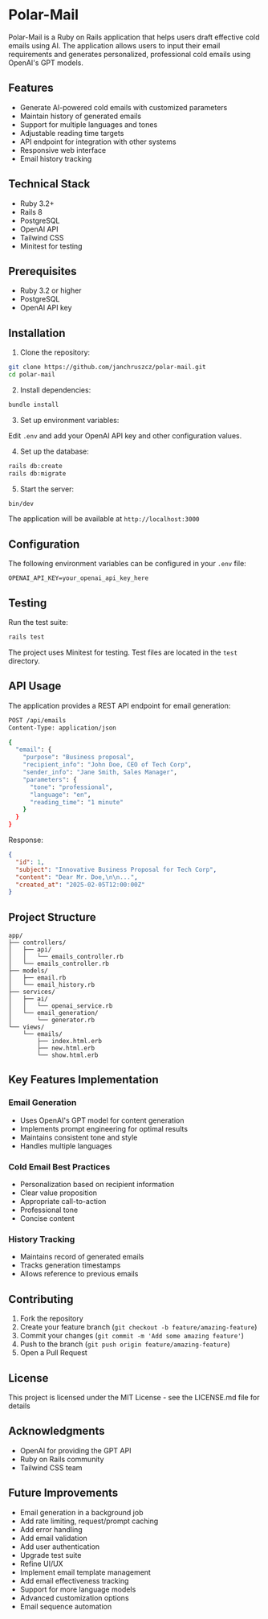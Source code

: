 # Polar-Mail

Polar-Mail is a Ruby on Rails application that helps users draft effective cold emails using AI. The application allows users to input their email requirements and generates personalized, professional cold emails using OpenAI's GPT models.

## Features

- Generate AI-powered cold emails with customized parameters
- Maintain history of generated emails
- Support for multiple languages and tones
- Adjustable reading time targets
- API endpoint for integration with other systems
- Responsive web interface
- Email history tracking

## Technical Stack

- Ruby 3.2+
- Rails 8
- PostgreSQL
- OpenAI API
- Tailwind CSS
- Minitest for testing

## Prerequisites

- Ruby 3.2 or higher
- PostgreSQL
- OpenAI API key

## Installation

1. Clone the repository:
```bash
git clone https://github.com/janchruszcz/polar-mail.git
cd polar-mail
```

2. Install dependencies:
```bash
bundle install
```

3. Set up environment variables:

Edit `.env` and add your OpenAI API key and other configuration values.

4. Set up the database:
```bash
rails db:create
rails db:migrate
```

5. Start the server:
```bash
bin/dev
```

The application will be available at `http://localhost:3000`

## Configuration

The following environment variables can be configured in your `.env` file:

```
OPENAI_API_KEY=your_openai_api_key_here
```

## Testing

Run the test suite:

```bash
rails test
```

The project uses Minitest for testing. Test files are located in the `test` directory.

## API Usage

The application provides a REST API endpoint for email generation:

```bash
POST /api/emails
Content-Type: application/json

{
  "email": {
    "purpose": "Business proposal",
    "recipient_info": "John Doe, CEO of Tech Corp",
    "sender_info": "Jane Smith, Sales Manager",
    "parameters": {
      "tone": "professional",
      "language": "en",
      "reading_time": "1 minute"
    }
  }
}
```

Response:
```json
{
  "id": 1,
  "subject": "Innovative Business Proposal for Tech Corp",
  "content": "Dear Mr. Doe,\n\n...",
  "created_at": "2025-02-05T12:00:00Z"
}
```

## Project Structure

```
app/
├── controllers/
│   ├── api/
│   │   └── emails_controller.rb
│   └── emails_controller.rb
├── models/
│   ├── email.rb
│   └── email_history.rb
├── services/
│   ├── ai/
│   │   └── openai_service.rb
│   └── email_generation/
│       └── generator.rb
└── views/
    └── emails/
        ├── index.html.erb
        ├── new.html.erb
        └── show.html.erb
```

## Key Features Implementation

### Email Generation
- Uses OpenAI's GPT model for content generation
- Implements prompt engineering for optimal results
- Maintains consistent tone and style
- Handles multiple languages

### Cold Email Best Practices
- Personalization based on recipient information
- Clear value proposition
- Appropriate call-to-action
- Professional tone
- Concise content

### History Tracking
- Maintains record of generated emails
- Tracks generation timestamps
- Allows reference to previous emails

## Contributing

1. Fork the repository
2. Create your feature branch (`git checkout -b feature/amazing-feature`)
3. Commit your changes (`git commit -m 'Add some amazing feature'`)
4. Push to the branch (`git push origin feature/amazing-feature`)
5. Open a Pull Request

## License

This project is licensed under the MIT License - see the LICENSE.md file for details

## Acknowledgments

- OpenAI for providing the GPT API
- Ruby on Rails community
- Tailwind CSS team

## Future Improvements

- Email generation in a background job
- Add rate limiting, request/prompt caching
- Add error handling
- Add email validation
- Add user authentication
- Upgrade test suite
- Refine UI/UX
- Implement email template management
- Add email effectiveness tracking
- Support for more language models
- Advanced customization options
- Email sequence automation
